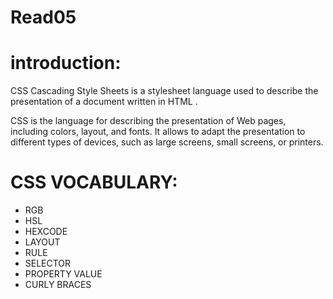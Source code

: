 # Read05

# introduction:
CSS Cascading Style Sheets is a stylesheet language used to describe the presentation of a document written in HTML .

CSS is the language for describing the presentation of Web pages, including colors, layout, and fonts. It allows to adapt the presentation to different types of devices, such as large screens, small screens, or printers.


# CSS VOCABULARY:
- RGB
- HSL
- HEXCODE
- LAYOUT 
- RULE
- SELECTOR
- PROPERTY VALUE
- CURLY BRACES

